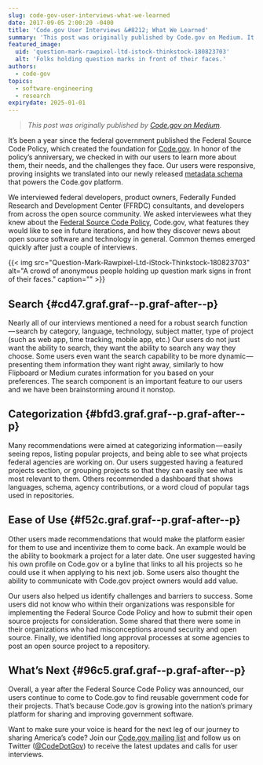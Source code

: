 ```yaml
---
slug: code-gov-user-interviews-what-we-learned
date: 2017-09-05 2:00:20 -0400
title: 'Code.gov User Interviews &#8212; What We Learned'
summary: 'This post was originally published by Code.gov on Medium. It’s been a year since the federal government published the Federal Source Code Policy, which created the foundation for Code.gov. In honor of the policy’s anniversary, we checked in with our users to learn more about them, their needs, and the challenges they face. Our users'
featured_image:
  uid: 'question-mark-rawpixel-ltd-istock-thinkstock-180823703'
  alt: 'Folks holding question marks in front of their faces.'
authors:
  - code-gov
topics:
  - software-engineering
  - research
expirydate: 2025-01-01
---
```


> _This post was originally published by [Code.gov on Medium](https://medium.com/codedotgov/user-interviews-what-we-learned-9a41812e5a3)._

It’s been a year since the federal government published the Federal Source Code Policy, which created the foundation for <a class="markup--anchor markup--p-anchor" href="https://code.gov/" target="_blank" rel="noopener nofollow">Code.gov</a>. In honor of the policy’s anniversary, we checked in with our users to learn more about them, their needs, and the challenges they face. Our users were responsive, proving insights we translated into our newly released <a class="markup--anchor markup--p-anchor" href="https://code.gov/#/policy-guide/docs/compliance/inventory-code" target="_blank" rel="nofollow noopener">metadata schema</a> that powers the Code.gov platform.

<p id="4296" class="graf graf--p graf-after--p">
  We interviewed federal developers, product owners, Federally Funded Research and Development Center (FFRDC) consultants, and developers from across the open source community. We asked interviewees what they knew about the <a class="markup--anchor markup--p-anchor" href="https://medium.com/@CodeDotGov/the-journey-to-sharing-americas-code-10a162d26418" target="_blank" rel="noopener">Federal Source Code Policy</a>, Code.gov, what features they would like to see in future iterations, and how they discover news about open source software and technology in general. Common themes emerged quickly after just a couple of interviews.
</p> {{< img src="Question-Mark-Rawpixel-Ltd-iStock-Thinkstock-180823703" alt="A crowd of anonymous people holding up question mark signs in front of their faces." caption="" >}}

## Search {#cd47.graf.graf--p.graf-after--p}

<p id="18af" class="graf graf--p graf-after--p">
  Nearly all of our interviews mentioned a need for a robust search function — search by category, language, technology, subject matter, type of project (such as web app, time tracking, mobile app, etc.) Our users do not just want the ability to search, they want the ability to search any way they choose. Some users even want the search capability to be more dynamic — presenting them information they want right away, similarly to how Flipboard or Medium curates information for you based on your preferences. The search component is an important feature to our users and we have been brainstorming around it nonstop.
</p>

## Categorization {#bfd3.graf.graf--p.graf-after--p}

<p id="4f3b" class="graf graf--p graf-after--p">
  Many recommendations were aimed at categorizing information — easily seeing repos, listing popular projects, and being able to see what projects federal agencies are working on. Our users suggested having a featured projects section, or grouping projects so that they can easily see what is most relevant to them. Others recommended a dashboard that shows languages, schema, agency contributions, or a word cloud of popular tags used in repositories.
</p>

## Ease of Use {#f52c.graf.graf--p.graf-after--p}

<p id="3c57" class="graf graf--p graf-after--p">
  Other users made recommendations that would make the platform easier for them to use and incentivize them to come back. An example would be the ability to bookmark a project for a later date. One user suggested having his own profile on Code.gov or a byline that links to all his projects so he could use it when applying to his next job. Some users also thought the ability to communicate with Code.gov project owners would add value.
</p>

<p id="4da4" class="graf graf--p graf-after--p">
  Our users also helped us identify challenges and barriers to success. Some users did not know who within their organizations was responsible for implementing the Federal Source Code Policy and how to submit their open source projects for consideration. Some shared that there were some in their organizations who had misconceptions around security and open source. Finally, we identified long approval processes at some agencies to post an open source project to a repository.
</p>

## What’s Next {#96c5.graf.graf--p.graf-after--p}

<p id="331d" class="graf graf--p graf-after--p">
  Overall, a year after the Federal Source Code Policy was announced, our users continue to come to Code.gov to find reusable government code for their projects. That’s because Code.gov is growing into the nation’s primary platform for sharing and improving government software.
</p>

<p id="0c5a" class="graf graf--p graf-after--p graf--trailing">
  Want to make sure your voice is heard for the next leg of our journey to sharing America’s code? Join our <a class="markup--anchor markup--p-anchor" href="https://bit.ly/2pnRlYN" target="_blank" rel="nofollow noopener">Code.gov mailing list</a> and follow us on Twitter (<a class="markup--anchor markup--p-anchor" href="https://twitter.com/CodeDotGov" target="_blank" rel="nofollow noopener">@CodeDotGov</a>) to receive the latest updates and calls for user interviews.
</p>
